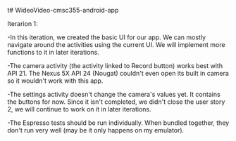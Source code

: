t# WideoVideo-cmsc355-android-app

Iterarion 1:

-In this iteration, we created the basic UI for our app. We can mostly navigate around the activities using the current UI. We will implement more functions to it in later iterations. 

-The camera activity (the activity linked to Record button) works best with API 21. The Nexus 5X API 24 (Nougat) couldn't even open its built in camera so it wouldn't work with this app.

-The settings activity doesn't change the camera's values yet. It contains the buttons for now. Since it isn't completed, we didn't close the user story 2, we will continue to work on it in later iterations.

-The Espresso tests should be run individually. When bundled together, they don't run very well (may be it only happens on my emulator).
